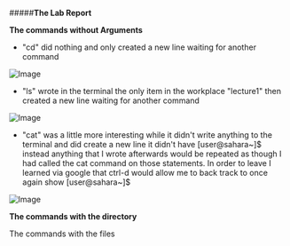 
#####**The Lab Report**

**The commands without Arguments**
- "cd" did nothing and only created a new line waiting for another command

![Image](No_Arguments_cd.png)

- "ls" wrote in the terminal the only item in the workplace "lecture1" then created a new line waiting for another command

![Image](No_Arguments_ls.png)

- "cat" was a little more interesting while it didn't write anything to the terminal and did create a new line it didn't have [user@sahara~]$ instead anything that I wrote afterwards would be repeated as though I had called the cat command on those statements. In order to leave I learned via google that ctrl-d would allow me to back track to once again show [user@sahara~]$

![Image](No_Arguments_cat.png)




**The commands with the directory**




The commands with the files




